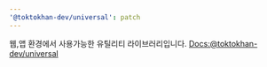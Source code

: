 ```yaml
---
'@toktokhan-dev/universal': patch
---
```


웹,앱 환경에서 사용가능한 유틸리티 라이브러리입니다.
[Docs:@toktokhan-dev/universal](https://toktokhan-dev-docs.vercel.app/docs/universal)
